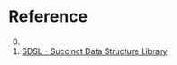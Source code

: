 # Reference

0. []()
0. [SDSL - Succinct Data Structure Library](https://github.com/simongog/sdsl-lite)

